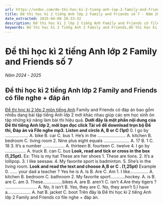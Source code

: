 ```yaml
---
url: https://vndoc.com/de-thi-hoc-ki-2-tieng-anh-lop-2-family-and-friends-so-7-339753
title: Đề thi học kì 2 tiếng Anh lớp 2 Family and Friends số 7 - Năm 2024 - 2025 - VnDoc.com
date_extracted: 2025-04-08 20:33:32
description: Đề thi học kì 2 lớp 2 tiếng Anh Family and Friends có file nghe & đáp án giúp các em học sinh ôn tập kiến thức hiệu quả.
keywords: Đề thi học kì 2 Tiếng Anh 2 Family and Friends,đề thi học kì 2 tiếng anh lớp 2 Family and Friends,đề thi học kì 2 tiếng anh lớp 2,Đề thi tiếng Anh lớp 2 học học kì 2 Family and Friends,Đề thi học kì 2 lớp 2 môn Anh Kết nối tri thức,Đề thi tiếng Anh lớp 2 học kì 2 Family and Friends,đề thi học kì 2 lớp 2 môn tiếng anh Family and Friends,đề kiểm tra tiếng Anh lớp 2 học kì 2 Family and Friends,đề thi tiếng anh học kì 2 lớp 2,đề thi học kì 2 lớp 2 Family and Friends
---
```


# Đề thi học kì 2 tiếng Anh lớp 2 Family and Friends số 7
 _Năm 2024 - 2025_
## Đề thi học kì 2 tiếng Anh lớp 2 Family and Friends có file nghe + đáp án
[Đề thi học kì 2 lớp 2 môn tiếng Anh](<https://vndoc.com/de-thi-hoc-ki-2-lop-2-mon-tieng-anh>) Family and Friends có đáp án bao gồm nhiều dạng bài tập tiếng Anh lớp 2 mới khác nhau giúp các em học sinh ôn tập những kỹ năng làm bài thi hiệu quả.
**Dưới đây là một phần nội dung của Đề thi tiếng Anh lớp 2, mời bạn đọc click Tải về để download trọn bộ Đề thi, Đáp án và File nghe mp3.**
**Listen and circle A, B or C \(1pt\)**
0\. I go by ……………….
A. bike B. car C. bus
1\. He’s in the …………………..
A. kitchen B. bedroom C. living room
2\. Nine plus eight equals …………………
A. 17 B. 1 C. 18
3\. It’s a number ………………
A. thirteen B. fourteen C. twelve
4\. I go by ……………..
A. truck B. can C. bus
**Look, read and tick or cross in the box \(1,25pt\).**
Ex: This is my hat
These are her shoes
1\. These are lions.
2\. It’s a lollipop.
3\. I like seesaw.
4\. My favorite sport is badminton.
5\. She’s in the living room.
**Look and read the text and choose A,B or C . \(1,25pt\)**
Example 0. …… your dad a teacher ? Yes he is
A. Is B. Are C. Am
1\. I like……………
A. kitchen B. bedroom C. bathroom
2\. My favorite sport…………hockey.
A. is B. are C. am
3\. These…………….bikes
A. are B. aren’t C. isn’t
4.Are they tigers ?
……………………..
A. No, it isn’t B. Yes, they are C. No, they aren’t
5.I have a……………….
A. hat B. jacket C. boot
Trên đây là Đề thi học kì 2 tiếng Anh lớp 2 Family and Friends có file nghe + đáp án.
